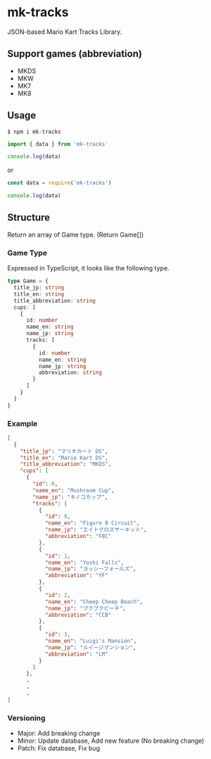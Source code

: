 
# mk-tracks
JSON-based Mario Kart Tracks Library.

## Support games (abbreviation)
- MKDS
- MKW
- MK7
- MK8

## Usage
```
$ npm i mk-tracks
```

```js
import { data } from 'mk-tracks'

console.log(data)
```

or 

```js
const data = require('mk-tracks')

console.log(data)
```

## Structure
Return an array of Game type. (Return Game[])

### Game Type
Expressed in TypeScript, it looks like the following type.

```ts
type Game = {
  title_jp: string
  title_en: string
  title_abbreviation: string
  cups: [
    {
      id: number
      name_en: string
      name_jp: string
      tracks: [
        {
          id: number
          name_en: string
          name_jp: string
          abbreviation: string
        }
      ]
    }
  ]
}
```

### Example
```json
[
  {
    "title_jp": "マリオカート DS",
    "title_en": "Mario Kart DS",
    "title_abbreviation": "MKDS",
    "cups": [
      {
        "id": 0,
        "name_en": "Mushroom Cup",
        "name_jp": "キノコカップ",
        "tracks": [
          {
            "id": 0,
            "name_en": "Figure 8 Circuit",
            "name_jp": "エイトクロスサーキット",
            "abbreviation": "F8C"
          },
          {
            "id": 1,
            "name_en": "Yoshi Falls",
            "name_jp": "ヨッシーフォールズ",
            "abbreviation": "YF"
          },
          {
            "id": 2,
            "name_en": "Cheep Cheep Beach",
            "name_jp": "プクプクビーチ",
            "abbreviation": "CCB"
          },
          {
            "id": 3,
            "name_en": "Luigi's Mansion",
            "name_jp": "ルイージマンション",
            "abbreviation": "LM"
          }
        ]
      },
      .
      .
      .
]
```

### Versioning
- Major: Add breaking change
- Minor: Update database, Add new feature (No breaking change)
- Patch: Fix database, Fix bug


